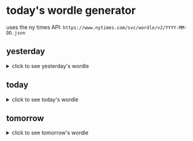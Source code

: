 # today's wordle generator

uses the ny times API: `https://www.nytimes.com/svc/wordle/v2/YYYY-MM-DD.json`

## yesterday

<details>
    <summary>click to see yesterday's wordle</summary>

    alive

</details>

## today

<details>
    <summary>click to see today's wordle</summary>

    cleft

</details>

## tomorrow

<details>
    <summary>click to see tomorrow's wordle</summary>

    micro

</details>
